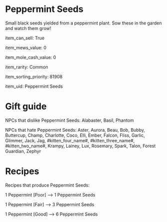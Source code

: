# Peppermint Seeds

Small black seeds yielded from a peppermint plant. Sow these in the garden and watch them grow!

item_can_sell: True

item_mews_value: 0

item_mole_cash_value: 0

item_rarity: Common

item_sorting_priority: 81908

item_uid: Peppermint Seeds

# Gift guide

NPCs that dislike Peppermint Seeds: Alabaster, Basil, Phantom

NPCs that hate Peppermint Seeds: Aster, Aurora, Beau, Bob, Bubby, Buttercup, Champ, Charlotte, Coco, Elli, Ember, Falcon, Fliss, Garlic, Glimmer, Jack, Jag, #kitten_four_name#, #kitten_three_name#, #kitten_two_name#, Krampy, Lainey, Lux, Rosemary, Spark, Talon, Forest Guardian, Zephyr

# Recipes

Recipes that produce Peppermint Seeds:

1 Peppermint [Poor] --> 1 Peppermint Seeds

1 Peppermint [Fair] --> 3 Peppermint Seeds

1 Peppermint [Good] --> 6 Peppermint Seeds